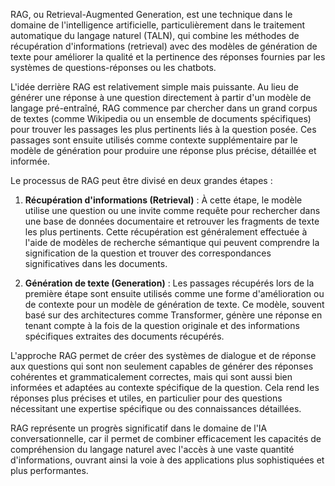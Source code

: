 RAG, ou Retrieval-Augmented Generation, est une technique dans le domaine de l'intelligence artificielle, particulièrement dans le traitement automatique du langage naturel (TALN), qui combine les méthodes de récupération d'informations (retrieval) avec des modèles de génération de texte pour améliorer la qualité et la pertinence des réponses fournies par les systèmes de questions-réponses ou les chatbots.

L'idée derrière RAG est relativement simple mais puissante. Au lieu de générer une réponse à une question directement à partir d'un modèle de langage pré-entraîné, RAG commence par chercher dans un grand corpus de textes (comme Wikipedia ou un ensemble de documents spécifiques) pour trouver les passages les plus pertinents liés à la question posée. Ces passages sont ensuite utilisés comme contexte supplémentaire par le modèle de génération pour produire une réponse plus précise, détaillée et informée.

Le processus de RAG peut être divisé en deux grandes étapes :

1. **Récupération d'informations (Retrieval)** : À cette étape, le modèle utilise une question ou une invite comme requête pour rechercher dans une base de données documentaire et retrouver les fragments de texte les plus pertinents. Cette récupération est généralement effectuée à l'aide de modèles de recherche sémantique qui peuvent comprendre la signification de la question et trouver des correspondances significatives dans les documents.

2. **Génération de texte (Generation)** : Les passages récupérés lors de la première étape sont ensuite utilisés comme une forme d'amélioration ou de contexte pour un modèle de génération de texte. Ce modèle, souvent basé sur des architectures comme Transformer, génère une réponse en tenant compte à la fois de la question originale et des informations spécifiques extraites des documents récupérés.

L'approche RAG permet de créer des systèmes de dialogue et de réponse aux questions qui sont non seulement capables de générer des réponses cohérentes et grammaticalement correctes, mais qui sont aussi bien informées et adaptées au contexte spécifique de la question. Cela rend les réponses plus précises et utiles, en particulier pour des questions nécessitant une expertise spécifique ou des connaissances détaillées.

RAG représente un progrès significatif dans le domaine de l'IA conversationnelle, car il permet de combiner efficacement les capacités de compréhension du langage naturel avec l'accès à une vaste quantité d'informations, ouvrant ainsi la voie à des applications plus sophistiquées et plus performantes.